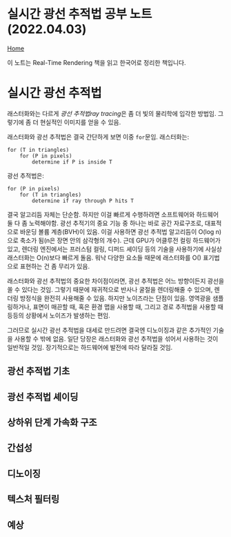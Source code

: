 # 실시간 광선 추적법 공부 노트 (2022.04.03)
[Home](../README.md)

이 노트는 Real-Time Rendering 책을 읽고 한국어로 정리한 책입니다.

# 실시간 광선 추적법

래스터화와는 다르게 *광선 추적법ray tracing*은 좀 더 빛의 물리학에 입각한 방법임. 그렇기에 좀 더 현실적인 이미지를 얻을 수 있음.

래스터화와 광선 추적법은 결국 간단하게 보면 이중 `for`문임. 래스터화는:

```
for (T in triangles)
    for (P in pixels)
        determine if P is inside T
```

광선 추적법은:

```
for (P in pixels)
    for (T in triangles)
        determine if ray through P hits T
```

결국 알고리듬 자체는 단순함. 하지만 이걸 빠르게 수행하려면 소프트웨어와 하드웨어 둘 다 좀 노력해야함. 광선 추적기의 중요 기능 중 하나는 바로 공간 자료구조로, 대표적으로 바운딩 볼륨 계층(BVH)이 있음. 이걸 사용하면 광선 추적법 알고리듬이 O(log n)으로 축소가 됨(n은 장면 안의 삼각형의 개수). 근데 GPU가 어클루전 컬링 하드웨어가 있고, 렌더링 엔진에서는 프러스텀 컬링, 디퍼드 셰이딩 등의 기술을 사용하기에 사실상 래스터화는 O(n)보다 빠르게 돌음. 워낙 다양한 요소들 때문에 래스터화를 O() 표기법으로 표현하는 건 좀 무리가 있음.

래스터화와 광선 추적법의 중요한 차이점이라면, 광선 추적법은 어느 방향이든지 광선을 쏠 수 있다는 것임. 그렇기 때문에 재귀적으로 반사나 굴절을 렌더링해줄 수 있으며, 렌더링 방정식을 완전히 사용해줄 수 있음. 하지만 노이즈라는 단점이 있음. 영역광을 샘플링하거나, 표면이 매끈할 때, 혹은 환경 맵을 사용할 때, 그리고 경로 추적법을 사용할 때 등등의 상황에서 노이즈가 발생하는 편임.

그러므로 실시간 광선 추적법을 대세로 만드려면 결국엔 디노이징과 같은 추가적인 기술을 사용할 수 밖에 없음. 일단 당장은 래스터화와 광선 추적법을 섞어서 사용하는 것이 일반적일 것임. 장기적으로는 하드웨어에 발전에 따라 달라질 것임.

## 광선 추적법 기초

## 광선 추적법 셰이딩

## 상하위 단계 가속화 구조

## 간섭성

## 디노이징

## 텍스처 필터링

## 예상